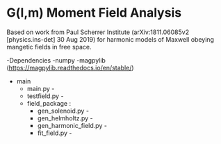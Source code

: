 # G(l,m) Moment Field Analysis
Based on work from Paul Scherrer Institute (arXiv:1811.06085v2 [physics.ins-det] 30 Aug 2019) for harmonic models of Maxwell obeying mangetic fields in free space. 

-Dependencies
  -numpy
  -magpylib (https://magpylib.readthedocs.io/en/stable/)

- main
  - main.py - 
  - testfield.py - 
  - field_package :
    - gen_solenoid.py - 
    - gen_helmholtz.py - 
    - gen_harmonic_field.py - 
    - fit_field.py - 

